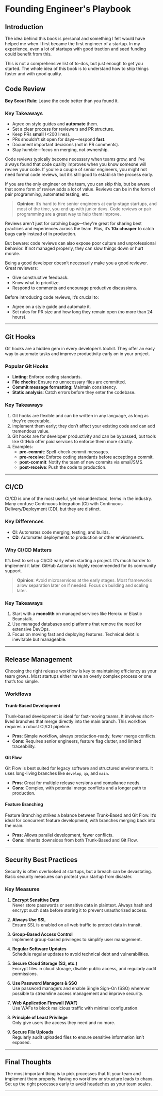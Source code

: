 
# Founding Engineer's Playbook

## Introduction

The idea behind this book is personal and something I felt would have helped me when I first became the first engineer of a startup. In my experience, even a lot of startups with good traction and seed funding could benefit from this.

This is not a comprehensive list of to-dos, but just enough to get you started. The whole idea of this book is to understand how to ship things faster and with good quality.

## Code Review

**Boy Scout Rule**: Leave the code better than you found it.

### Key Takeaways
- Agree on style guides and **automate** them.
- Set a clear process for reviewers and PR structure.
- Keep PRs **small** (<200 lines).
- PRs shouldn’t sit open for days—respond **fast**.
- Document important decisions (not in PR comments).
- Stay humble—focus on merging, not ownership.

Code reviews typically become necessary when teams grow, and I've always found that code quality improves when you know someone will review your code. If you're a couple of senior engineers, you might not need formal code reviews, but it’s still good to establish the process early.

If you are the only engineer on the team, you can skip this, but be aware that some form of review adds a lot of value. Reviews can be in the form of pair programming, automated testing, etc.

> **Opinion**: It’s hard to hire senior engineers at early-stage startups, and most of the time, you end up with junior devs. Code reviews or pair programming are a great way to help them improve.

Reviews aren’t just for catching bugs—they're great for sharing best practices and experiences across the team. Plus, it’s **10x cheaper** to catch bugs early instead of in production.

But beware: code reviews can also expose poor culture and unprofessional behavior. If not managed properly, they can slow things down or hurt morale.

Being a good developer doesn’t necessarily make you a good reviewer. Great reviewers:

- Give constructive feedback.
- Know what to prioritize.
- Respond to comments and encourage productive discussions.

Before introducing code reviews, it’s crucial to:

- Agree on a style guide and automate it.
- Set rules for PR size and how long they remain open (no more than 24 hours).

---

## Git Hooks

Git hooks are a hidden gem in every developer’s toolkit. They offer an easy way to automate tasks and improve productivity early on in your project.

### Popular Git Hooks

- **Linting**: Enforce coding standards.
- **File checks**: Ensure no unnecessary files are committed.
- **Commit message formatting**: Maintain consistency.
- **Static analysis**: Catch errors before they enter the codebase.

### Key Takeaways

1. Git hooks are flexible and can be written in any language, as long as they're executable.
2. Implement them early; they don’t affect your existing code and can add tremendous value.
3. Git hooks are for developer productivity and can be bypassed, but tools like GitHub offer paid services to enforce them more strictly.
4. Examples:
   - **pre-commit**: Spell-check commit messages.
   - **pre-receive**: Enforce coding standards before accepting a commit.
   - **post-commit**: Notify the team of new commits via email/SMS.
   - **post-receive**: Push the code to production.

---

## CI/CD

CI/CD is one of the most useful, yet misunderstood, terms in the industry. Many confuse Continuous Integration (CI) with Continuous Delivery/Deployment (CD), but they are distinct.

### Key Differences

- **CI**: Automates code merging, testing, and builds.
- **CD**: Automates deployments to production or other environments.

### Why CI/CD Matters

It’s best to set up CI/CD early when starting a project. It’s much harder to implement it later. GitHub Actions is highly recommended for its community support.

> **Opinion**: Avoid microservices at the early stages. Most frameworks allow separation later on if needed. Focus on building and scaling later.

### Key Takeaways

1. Start with a **monolith** on managed services like Heroku or Elastic Beanstalk.
2. Use managed databases and platforms that remove the need for extensive DevOps.
3. Focus on moving fast and deploying features. Technical debt is inevitable but manageable.

---

## Release Management

Choosing the right release workflow is key to maintaining efficiency as your team grows. Most startups either have an overly complex process or one that’s too simple.

### Workflows

#### Trunk-Based Development

Trunk-based development is ideal for fast-moving teams. It involves short-lived branches that merge directly into the main branch. This workflow requires a robust CI/CD pipeline.

- **Pros**: Simple workflow, always production-ready, fewer merge conflicts.
- **Cons**: Requires senior engineers, feature flag clutter, and limited traceability.

#### Git Flow

Git Flow is best suited for legacy software and structured environments. It uses long-living branches like `develop`, `qa`, and `main`. 

- **Pros**: Great for multiple release versions and compliance needs.
- **Cons**: Complex, with potential merge conflicts and a longer path to production.

#### Feature Branching

Feature Branching strikes a balance between Trunk-Based and Git Flow. It’s ideal for concurrent feature development, with branches merging back into the main.

- **Pros**: Allows parallel development, fewer conflicts.
- **Cons**: Inherits downsides from both Trunk-Based and Git Flow.

---

## Security Best Practices

Security is often overlooked at startups, but a breach can be devastating. Basic security measures can protect your startup from disaster.

### Key Measures

1. **Encrypt Sensitive Data**  
   Never store passwords or sensitive data in plaintext. Always hash and encrypt such data before storing it to prevent unauthorized access.

2. **Always Use SSL**  
   Ensure SSL is enabled on all web traffic to protect data in transit.

3. **Group-Based Access Control**  
   Implement group-based privileges to simplify user management.

4. **Regular Software Updates**  
   Schedule regular updates to avoid technical debt and vulnerabilities.

5. **Secure Cloud Storage (S3, etc.)**  
   Encrypt files in cloud storage, disable public access, and regularly audit permissions.

6. **Use Password Managers & SSO**  
   Use password managers and enable Single Sign-On (SSO) wherever possible to streamline access management and improve security.

7. **Web Application Firewall (WAF)**  
   Use WAFs to block malicious traffic with minimal configuration.

8. **Principle of Least Privilege**  
   Only give users the access they need and no more.

9. **Secure File Uploads**  
   Regularly audit uploaded files to ensure sensitive information isn’t exposed.

---

## Final Thoughts

The most important thing is to pick processes that fit your team and implement them properly. Having no workflow or structure leads to chaos. Set up the right processes early to avoid headaches as your team scales.

---
